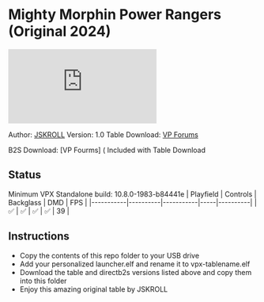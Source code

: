 # Mighty Morphin Power Rangers (Original 2024)

![Table Preview](https://www.vpforums.org/index.php?app=downloads&module=display&section=screenshot&record=115543&id=15967&full=1)

Author: [JSKROLL](https://vpuniverse.com/profile/71019-jskroll/) 
Version: 1.0 
 Table Download: [VP Forums](https://vpuniverse.com/files/file/21519-mighty-morphin-power-rangers/)
 
 B2S Download: [VP Fourms] ( Included with Table Download


## Status 

Minimum VPX Standalone build: 10.8.0-1983-b84441e
| Playfield | Controls | Backglass | DMD | FPS | 
|-----------|----------|-----------|-----|----------|
| :white_check_mark: | :white_check_mark: | :white_check_mark: | :white_check_mark: | 39 |

## Instructions

- Copy the contents of this repo folder to your USB drive
- Add your personalized launcher.elf and rename it to vpx-tablename.elf
- Download the table and directb2s versions listed above and copy them into this folder
- Enjoy this amazing original table by JSKROLL